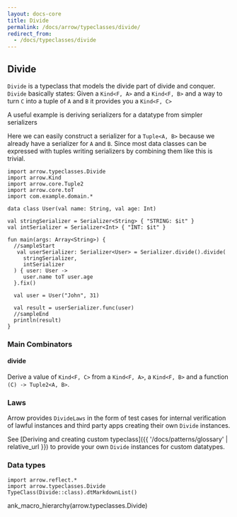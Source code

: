 ```yaml
---
layout: docs-core
title: Divide
permalink: /docs/arrow/typeclasses/divide/
redirect_from:
  - /docs/typeclasses/divide
---
```


## Divide




`Divide` is a typeclass that models the divide part of divide and conquer.
`Divide` basically states: Given a `Kind<F, A>` and a `Kind<F, B>` and a way to turn `C` into a tuple of `A` and `B` it provides you a `Kind<F, C>`

A useful example is deriving serializers for a datatype from simpler serializers

Here we can easily construct a serializer for a `Tuple<A, B>` because we already have a serializer for `A` and `B`. Since most data classes can be expressed with tuples writing serializers by combining them like this is trivial.

```kotlin:ank:playground
import arrow.typeclasses.Divide
import arrow.Kind
import arrow.core.Tuple2
import arrow.core.toT
import com.example.domain.*

data class User(val name: String, val age: Int)

val stringSerializer = Serializer<String> { "STRING: $it" }
val intSerializer = Serializer<Int> { "INT: $it" }

fun main(args: Array<String>) {
  //sampleStart
   val userSerializer: Serializer<User> = Serializer.divide().divide(
     stringSerializer,
     intSerializer
  ) { user: User ->
     user.name toT user.age
  }.fix()

  val user = User("John", 31)

  val result = userSerializer.func(user)
  //sampleEnd
  println(result)
}
```

### Main Combinators

#### divide

Derive a value of `Kind<F, C>` from a `Kind<F, A>`, a `Kind<F, B>` and a function `(C) -> Tuple2<A, B>`.

### Laws

Arrow provides `DivideLaws` in the form of test cases for internal verification of lawful instances and third party apps creating their own `Divide` instances.

See [Deriving and creating custom typeclass]({{ '/docs/patterns/glossary' | relative_url }}) to provide your own `Divide` instances for custom datatypes.

### Data types

```kotlin:ank:replace
import arrow.reflect.*
import arrow.typeclasses.Divide
TypeClass(Divide::class).dtMarkdownList()
```

ank_macro_hierarchy(arrow.typeclasses.Divide)